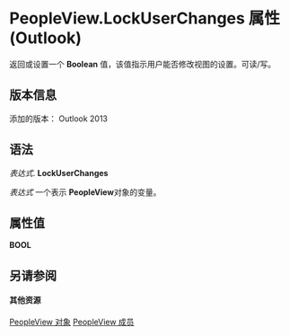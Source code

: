 
# PeopleView.LockUserChanges 属性 (Outlook)
返回或设置一个  **Boolean** 值，该值指示用户能否修改视图的设置。可读/写。

## 版本信息

添加的版本： Outlook 2013


## 语法

 _表达式_. **LockUserChanges**

 _表达式_ 一个表示 **PeopleView**对象的变量。


## 属性值

 **BOOL**


## 另请参阅


#### 其他资源


[PeopleView 对象](7b569709-5da8-a950-a0fb-9d64b520a21b.md)
[PeopleView 成员](http://msdn.microsoft.com/library/87b0295a-ab7d-28dd-cdf8-7e4331c3b802%28Office.15%29.aspx)